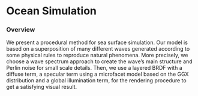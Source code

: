 # Ocean Simulation

### Overview

We present a procedural method for sea surface simulation. Our model is based on a superposition of many different waves generated according to some physical rules to reproduce natural phenomena. More precisely, we choose a wave spectrum approach to create the wave’s main structure and Perlin noise for small scale details. Then, we use a layered BRDF with a diffuse term, a specular term using a microfacet model based on the GGX distribution and a global illumination term, for the rendering procedure to get a satisfying visual result.

